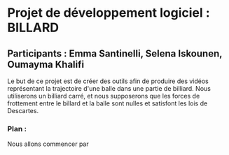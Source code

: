 # Projet de développement logiciel : BILLARD

## Participants : Emma Santinelli, Selena Iskounen, Oumayma Khalifi

Le but de ce projet est de créer des outils afin de produire des vidéos représentant la trajectoire d'une balle dans une partie de billiard.
Nous utiliserons un billiard carré, et nous supposerons que les forces de frottement entre le billard et la balle sont nulles et satisfont les lois de Descartes. 

### Plan :
Nous allons commencer par 
